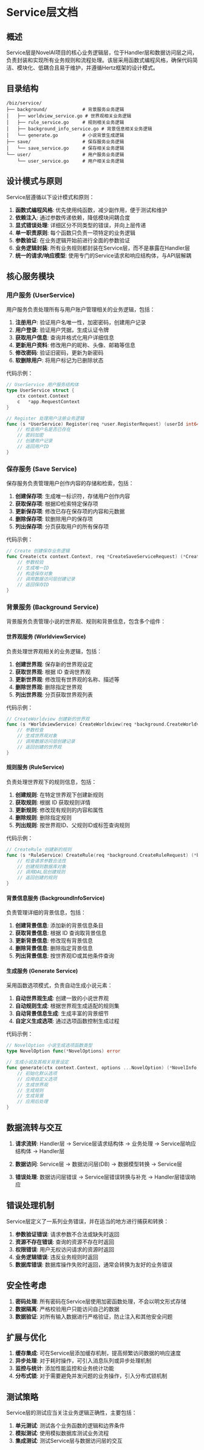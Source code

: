 # Service层文档

## 概述

Service层是NovelAI项目的核心业务逻辑层，位于Handler层和数据访问层之间，负责封装和实现所有业务规则和流程处理。该层采用函数式编程风格，确保代码简洁、模块化、低耦合且易于维护，并遵循Hertz框架的设计模式。

## 目录结构

```
/biz/service/
├── background/             # 背景服务业务逻辑
│   ├── worldview_service.go # 世界观相关业务逻辑
│   ├── rule_service.go     # 规则相关业务逻辑
│   ├── background_info_service.go # 背景信息相关业务逻辑
│   └── generate.go         # 小说背景生成逻辑
├── save/                   # 保存服务业务逻辑  
│   └── save_service.go     # 保存相关业务逻辑
└── user/                   # 用户服务业务逻辑
    └── user_service.go     # 用户相关业务逻辑
```

## 设计模式与原则

Service层遵循以下设计模式和原则：

1. **函数式编程风格**: 优先使用纯函数，减少副作用，便于测试和维护
2. **依赖注入**: 通过参数传递依赖，降低模块间耦合度
3. **显式错误处理**: 详细区分不同类型的错误，并向上层传递
4. **单一职责原则**: 每个函数只负责一项特定的业务逻辑
5. **参数验证**: 在业务逻辑开始前进行全面的参数验证
6. **业务逻辑封装**: 所有业务规则都封装在Service层，而不是暴露在Handler层
7. **统一的请求/响应模型**: 使用专门的Service请求和响应结构体，与API层解耦

## 核心服务模块

### 用户服务 (UserService)

用户服务负责处理所有与用户账户管理相关的业务逻辑，包括：

1. **注册用户**: 验证用户名唯一性，加密密码，创建用户记录
2. **用户登录**: 验证用户凭据，生成认证令牌
3. **获取用户信息**: 查询并格式化用户详细信息
4. **更新用户资料**: 修改用户的昵称、头像、邮箱等信息
5. **修改密码**: 验证旧密码，更新为新密码
6. **软删除用户**: 将用户标记为已删除状态

代码示例：
```go
// UserService 用户服务结构体
type UserService struct {
    ctx context.Context
    c   *app.RequestContext
}

// Register 处理用户注册业务逻辑
func (s *UserService) Register(req *user.RegisterRequest) (userId int64, err error) {
    // 检查用户名是否已存在
    // 密码加密
    // 创建用户记录
    // 返回用户ID
}
```

### 保存服务 (Save Service)

保存服务负责管理用户创作内容的存储和检索，包括：

1. **创建保存项**: 生成唯一标识符，存储用户创作内容
2. **获取保存项**: 根据ID检索特定保存项
3. **更新保存项**: 修改已存在保存项的内容和元数据
4. **删除保存项**: 软删除用户的保存项
5. **列出保存项**: 分页获取用户的所有保存项

代码示例：
```go
// Create 创建保存业务逻辑
func Create(ctx context.Context, req *CreateSaveServiceRequest) (*CreateSaveServiceResponse, error) {
    // 参数校验
    // 生成唯一ID
    // 构造保存对象
    // 调用数据访问层创建记录
    // 返回保存ID
}
```

### 背景服务 (Background Service)

背景服务负责管理小说的世界观、规则和背景信息，包含多个组件：

#### 世界观服务 (WorldviewService)

负责处理世界观相关的业务逻辑，包括：

1. **创建世界观**: 保存新的世界观设定
2. **获取世界观**: 根据 ID 查询世界观
3. **更新世界观**: 修改现有世界观的名称、描述等
4. **删除世界观**: 删除指定世界观
5. **列出世界观**: 分页获取世界观列表

代码示例：
```go
// CreateWorldview 创建新的世界观
func (s *WorldviewService) CreateWorldview(req *background.CreateWorldviewRequest) (*background.Worldview, error) {
    // 参数检查
    // 生成世界观对象
    // 调用数据访问层创建记录
    // 返回创建的世界观
}
```

#### 规则服务 (RuleService)

负责处理世界观下的规则信息，包括：

1. **创建规则**: 在特定世界观下创建新规则
2. **获取规则**: 根据 ID 获取规则详情
3. **更新规则**: 修改现有规则的内容和属性
4. **删除规则**: 删除指定规则
5. **列出规则**: 按世界观ID、父规则ID或标签查询规则

代码示例：
```go
// CreateRule 创建新的规则
func (s *RuleService) CreateRule(req *background.CreateRuleRequest) (*background.Rule, error) {
    // 检查请求参数合法性
    // 创建规则数据库对象
    // 调用DAL层创建规则
    // 返回创建的规则
}
```

#### 背景信息服务 (BackgroundInfoService)

负责管理详细的背景信息，包括：

1. **创建背景信息**: 添加新的背景信息条目
2. **获取背景信息**: 根据 ID 查询取背景信息
3. **更新背景信息**: 修改现有背景信息
4. **删除背景信息**: 删除指定背景信息
5. **列出背景信息**: 按世界观ID或其他条件查询

#### 生成服务 (Generate Service)

采用函数选项模式，负责自动生成小说元素：

1. **自动世界观生成**: 创建一致的小说世界观
2. **自动规则生成**: 根据世界观生成适配的规则集
3. **自动背景信息生成**: 生成丰富的背景细节
4. **自定义生成选项**: 通过选项函数控制生成过程

代码示例：
```go
// NovelOption 小说生成选项函数类型
type NovelOption func(*NovelOptions) error

// 生成小说及其相关背景设定
func generate(ctx context.Context, options ...NovelOption) (*NovelInfo, error) {
    // 初始化默认选项
    // 应用自定义选项
    // 生成世界观
    // 生成规则
    // 生成背景
    // 应用后处理
}
```

## 数据流转与交互

1. **请求流转**: 
   Handler层 → Service层请求结构体 → 业务处理 → Service层响应结构体 → Handler层

2. **数据访问**: 
   Service层 → 数据访问层(DB) → 数据模型转换 → Service层

3. **错误处理**: 
   数据访问层错误 → Service层错误转换与补充 → Handler层错误响应

## 错误处理机制

Service层定义了一系列业务错误，并在适当的地方进行捕获和转换：

1. **参数验证错误**: 请求参数不合法或缺失时返回
2. **资源不存在错误**: 查询的资源不存在时返回
3. **权限错误**: 用户无权访问请求的资源时返回
4. **业务逻辑错误**: 违反业务规则时返回
5. **数据库错误**: 数据库操作失败时返回，通常会转换为友好的业务错误

## 安全性考虑

1. **密码处理**: 所有密码在Service层使用加密函数处理，不会以明文形式存储
2. **数据隔离**: 严格校验用户只能访问自己的数据
3. **数据验证**: 对所有输入数据进行严格验证，防止注入和其他安全问题

## 扩展与优化

1. **缓存集成**: 可在Service层添加缓存机制，提高频繁访问数据的响应速度
2. **异步处理**: 对于耗时操作，可引入消息队列或异步处理机制
3. **监控与统计**: 添加性能监控和业务统计功能
4. **分布式锁**: 对于需要避免并发问题的业务操作，引入分布式锁机制

## 测试策略

Service层的测试应当关注业务逻辑正确性，主要包括：

1. **单元测试**: 测试各个业务函数的逻辑和边界条件
2. **模拟测试**: 使用模拟数据库测试业务流程
3. **集成测试**: 测试Service层与数据访问层的交互
